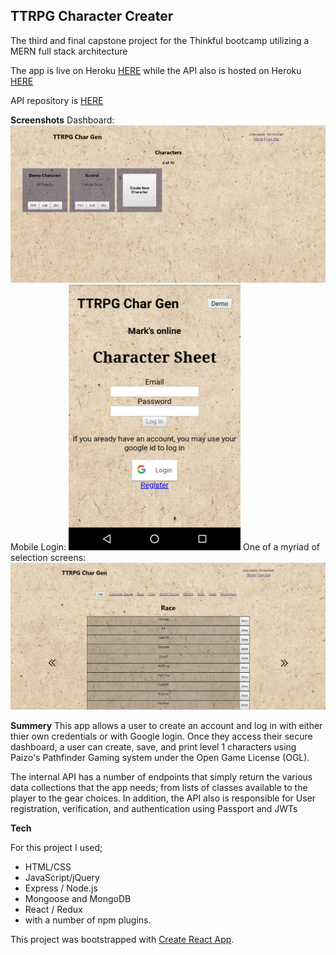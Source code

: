 ## TTRPG Character Creater
The third and final capstone project for the Thinkful bootcamp utilizing a MERN full stack architecture

The app is live on Heroku [HERE](https://blooming-crag-44038.herokuapp.com/) while the API also is hosted on Heroku [HERE](https://rocky-mountain-99485.herokuapp.com/)

API repository is [HERE](https://github.com/MarkWillisford/Pathfinder-Beyond-API)

**Screenshots**
Dashboard:
![Alt text](/screenshots/desktop_TTRPGCharGen_Compressed.png "Dashboard")
Mobile Login:
![Alt text](/screenshots/mobile_TTRPGCharGen_Compressed.png "Dashboard")
One of a myriad of selection screens:
![Alt text](/screenshots/TTRPG_Screenshot_2.png "Race Selection")

**Summery**
This app allows a user to create an account and log in with either thier own credentials or with Google login. Once they access their secure dashboard, a user can create, save, and print level 1 characters using Paizo's Pathfinder Gaming system under the Open Game License (OGL).

The internal API has a number of endpoints that simply return the various data collections that the app needs; from lists of classes available to the player to the gear choices. In addition, the API also is responsible for User registration, verification, and authentication using Passport and JWTs

**Tech**

For this project I used;
- HTML/CSS
- JavaScript/jQuery
- Express / Node.js
- Mongoose and MongoDB
- React / Redux
- with a number of npm plugins.

This project was bootstrapped with [Create React App](https://github.com/facebook/create-react-app).